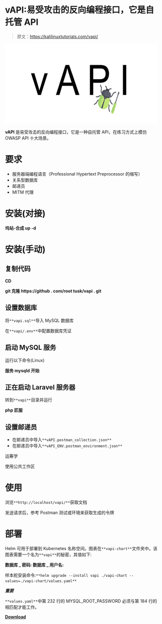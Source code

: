 # vAPI:易受攻击的反向编程接口，它是自托管 API

> 原文：<https://kalilinuxtutorials.com/vapi/>

[![](img/a65a9ea3f6311f39cd44e1776649a94d.png)](https://blogger.googleusercontent.com/img/b/R29vZ2xl/AVvXsEhb3WlxBnia8og6ex_NQ3zFofyBJX0wbPsTCvNqdcHEtuSo7kMvV9w44vSD6p3wzkYuzxpbb1OQtbF7qfV0HaOdqbZjECFpO5i_0mEV4tOvkzfb5z8EJNbQOAw_tO_mc1YW2mJlTUt1l1ZNBApyCJphEPafrryo-CltQr_Cainog3fA211RHTS684tm/s728/vapi_logo%20(1).png)

**vAPI** 是易受攻击的反向编程接口，它是一种自托管 API，在练习方式上模仿 OWASP API 十大场景。

# 要求

*   服务器端编程语言（Professional Hypertext Preprocessor 的缩写）
*   关系型数据库
*   邮递员
*   MITM 代理

# 安装(对接)

**坞站-合成 up -d**

# 安装(手动)

## 复制代码

**CD<your-hosting-directory>**

**git 克隆 https://github . com/root tusk/vapi . git**

## 设置数据库

将`**vapi.sql**`导入 MySQL 数据库

在`**vapi/.env**`中配置数据库凭证

## 启动 MySQL 服务

运行以下命令(Linux)

**服务 mysqld 开始**

## 正在启动 Laravel 服务器

转到`**vapi**`目录并运行

**php 匠服**

## 设置邮递员

*   在邮递员中导入`**vAPI.postman_collection.json**`
*   在邮递员中导入`**vAPI_ENV.postman_environment.json**`

运筹学

使用公共工作区

# 使用

浏览`**http://localhost/vapi/**`获取文档

发送请求后，参考 Postman 测试或环境来获取生成的令牌

# 部署

Helm 可用于部署到 Kubernetes 名称空间。图表在`**vapi-chart**`文件夹中。该图表需要一个名为`**vapi**`的秘密，其值如下:

**数据库 _ 密码:
数据库 _ 用户名:**

样本舵安装命令:`**helm upgrade --install vapi ./vapi-chart --values=./vapi-chart/values.yaml**`

***重要***

`**values.yaml**`中第 232 行的 MYSQL_ROOT_PASSWORD 必须与第 184 行的相匹配才能工作。

[**Download**](https://github.com/roottusk/vapi)